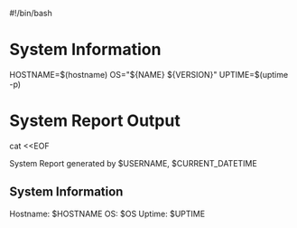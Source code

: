 #!/bin/bash

# System Information
HOSTNAME=$(hostname)
OS="${NAME} ${VERSION}"
UPTIME=$(uptime -p)

# System Report Output
cat <<EOF

System Report generated by $USERNAME, $CURRENT_DATETIME

System Information
------------------
Hostname: $HOSTNAME
OS: $OS
Uptime: $UPTIME
